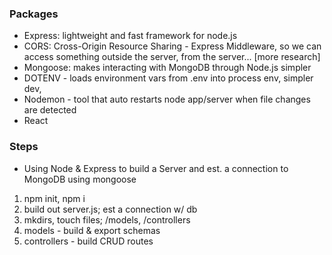 ### Packages

- Express: lightweight and fast framework for node.js
- CORS: Cross-Origin Resource Sharing - Express Middleware, so we can access something outside the server, from the server... [more research]
- Mongoose: makes interacting with MongoDB through Node.js simpler
- DOTENV - loads environment vars from .env into process env, simpler dev,
- Nodemon - tool that auto restarts node app/server when file changes are detected
- React

### Steps

- Using Node & Express to build a Server and est. a connection to MongoDB using mongoose

1. npm init, npm i <dependencies>
1. build out server.js; est a connection w/ db
1. mkdirs, touch files; /models, /controllers
1. models - build & export schemas
1. controllers - build CRUD routes

